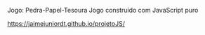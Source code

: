 Jogo: Pedra-Papel-Tesoura
Jogo construído com JavaScript puro

https://jaimejuniordt.github.io/projetoJS/
